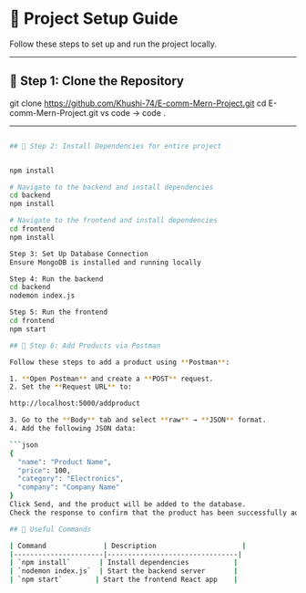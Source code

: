 # 🚀 Project Setup Guide  

Follow these steps to set up and run the project locally.  

---

## 📌 Step 1: Clone the Repository  


git clone https://github.com/Khushi-74/E-comm-Mern-Project.git
cd E-comm-Mern-Project.git
vs code -> code .

---
```sh

## 📌 Step 2: Install Dependencies for entire project


npm install

# Navigate to the backend and install dependencies
cd backend
npm install

# Navigate to the frontend and install dependencies
cd frontend
npm install

Step 3: Set Up Database Connection
Ensure MongoDB is installed and running locally

Step 4: Run the backend
cd backend
nodemon index.js

Step 5: Run the frontend
cd frontend
npm start

## 📌 Step 6: Add Products via Postman  

Follow these steps to add a product using **Postman**:  

1. **Open Postman** and create a **POST** request.  
2. Set the **Request URL** to:  

http://localhost:5000/addproduct

3. Go to the **Body** tab and select **raw** → **JSON** format.  
4. Add the following JSON data:  

```json
{
  "name": "Product Name",
  "price": 100,
  "category": "Electronics",
  "company": "Company Name"
}
Click Send, and the product will be added to the database.
Check the response to confirm that the product has been successfully added.

## 📌 Useful Commands  

| Command              | Description                     |
|----------------------|--------------------------------|
| `npm install`       | Install dependencies           |
| `nodemon index.js`  | Start the backend server       |
| `npm start`        | Start the frontend React app    |



